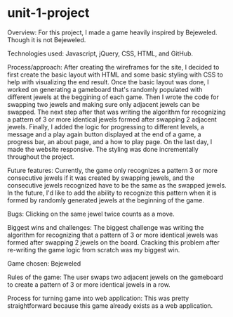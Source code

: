 # unit-1-project

Overview:
For this project, I made a game heavily inspired by Bejeweled. Though it is not Bejeweled.

Technologies used:
Javascript, jQuery, CSS, HTML, and GitHub.

Process/approach:
After creating the wireframes for the site, I decided to first create the basic layout with HTML and some basic styling with CSS to help with visualizing the end result. Once the basic layout was done, I worked on generating a gameboard that's randomly populated with different jewels at the beggining of each game. Then I wrote the code for swapping two jewels and making sure only adjacent jewels can be swapped. The next step after that was writing the algorithm for recognizing a pattern of 3 or more identical jewels formed after swapping 2 adjacent jewels. Finally, I added the logic for progressing to different levels, a message and a play again button displayed at the end of a game, a progress bar, an about page, and a how to play page. On the last day, I made the website responsive. The styling was done incrementally throughout the project.

Future features:
Currently, the game only recognizes a pattern 3 or more consecutive jewels if it was created by swapping jewels, and the consecutive jewels recognized have to be the same as the swapped jewels. In the future, I'd like to add the ability to recognize this pattern when it is formed by randomly generated jewels at the beginning of the game.

Bugs:
Clicking on the same jewel twice counts as a move.

Biggest wins and challenges:
The biggest challenge was writing the algorithm for recognizing that a pattern of 3 or more identical jewels was formed after swapping 2 jewels on the board. Cracking this problem after re-writing the game logic from scratch was my biggest win.

Game chosen:
Bejeweled

Rules of the game:
The user swaps two adjacent jewels on the gameboard to create a pattern of 3 or more identical jewels in a row.

Process for turning game into web application:
This was pretty straightforward because this game already exists as a web application. 
